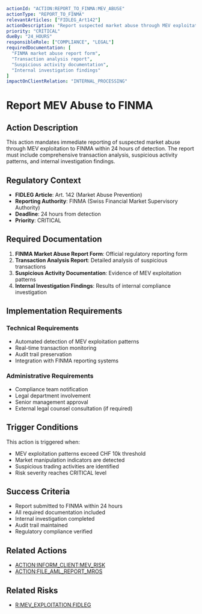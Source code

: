 ```yaml
actionId: "ACTION:REPORT_TO_FINMA:MEV_ABUSE"
actionType: "REPORT_TO_FINMA"
relevantArticles: ["FIDLEG_Art142"]
actionDescription: "Report suspected market abuse through MEV exploitation to FINMA within 24 hours of detection, including detailed transaction analysis and suspicious activity patterns."
priority: "CRITICAL"
dueBy: "24_HOURS"
responsibleRole: ["COMPLIANCE", "LEGAL"]
requiredDocumentation: [
  "FINMA market abuse report form",
  "Transaction analysis report",
  "Suspicious activity documentation",
  "Internal investigation findings"
]
impactOnClientRelation: "INTERNAL_PROCESSING"
```

# Report MEV Abuse to FINMA

## Action Description

This action mandates immediate reporting of suspected market abuse through MEV exploitation to FINMA within 24 hours of detection. The report must include comprehensive transaction analysis, suspicious activity patterns, and internal investigation findings.

## Regulatory Context

- **FIDLEG Article**: Art. 142 (Market Abuse Prevention)
- **Reporting Authority**: FINMA (Swiss Financial Market Supervisory Authority)
- **Deadline**: 24 hours from detection
- **Priority**: CRITICAL

## Required Documentation

1. **FINMA Market Abuse Report Form**: Official regulatory reporting form
2. **Transaction Analysis Report**: Detailed analysis of suspicious transactions
3. **Suspicious Activity Documentation**: Evidence of MEV exploitation patterns
4. **Internal Investigation Findings**: Results of internal compliance investigation

## Implementation Requirements

### Technical Requirements
- Automated detection of MEV exploitation patterns
- Real-time transaction monitoring
- Audit trail preservation
- Integration with FINMA reporting systems

### Administrative Requirements
- Compliance team notification
- Legal department involvement
- Senior management approval
- External legal counsel consultation (if required)

## Trigger Conditions

This action is triggered when:
- MEV exploitation patterns exceed CHF 10k threshold
- Market manipulation indicators are detected
- Suspicious trading activities are identified
- Risk severity reaches CRITICAL level

## Success Criteria

- Report submitted to FINMA within 24 hours
- All required documentation included
- Internal investigation completed
- Audit trail maintained
- Regulatory compliance verified

## Related Actions

- [ACTION:INFORM_CLIENT:MEV_RISK](./ACTION:INFORM_CLIENT:MEV_RISK.md)
- [ACTION:FILE_AML_REPORT_MROS](./ACTION:FILE_AML_REPORT_MROS.md)

## Related Risks

- [R:MEV_EXPLOITATION.FIDLEG](../risks/R:MEV_EXPLOITATION.FIDLEG.md)

